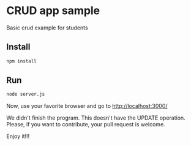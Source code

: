 # CRUD app sample
Basic crud example for students

## Install 

```bash
npm install
```
## Run 

```bash
node server.js
``` 

Now, use your favorite browser and go to <http://localhost:3000/> 

We didn't finish the program. This doesn't have the UPDATE operation. Please, if you want to contribute, your pull request is welcome.

Enjoy it!!!
